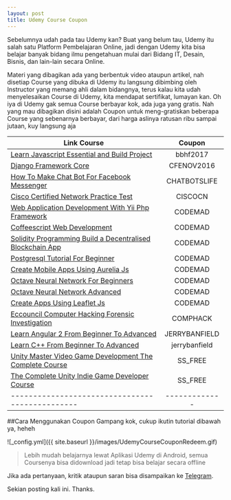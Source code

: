 ```yaml
---
layout: post
title: Udemy Course Coupon
---
```


Sebelumnya udah pada tau Udemy kan? Buat yang belum tau, Udemy itu salah satu Platform Pembelajaran Online, jadi dengan Udemy kita bisa belajar banyak bidang ilmu pengetahuan mulai dari Bidang IT, Desain, Bisnis, dan lain-lain secara Online.

Materi yang dibagikan ada yang berbentuk video ataupun artikel, nah disetiap Course yang dibuka di Udemy itu langsung dibimbing oleh Instructor yang memang ahli dalam bidangnya, terus kalau kita udah menyelesaikan Course di Udemy, kita mendapat sertifikat, lumayan kan. Oh iya di Udemy gak semua Course berbayar kok, ada juga yang gratis. Nah yang mau dibagikan disini adalah Coupon untuk meng-gratiskan beberapa Course yang sebenarnya berbayar, dari harga aslinya ratusan ribu sampai jutaan, kuy langsung aja

|	Link Course 	| Coupon	|
| ----------------	| :-------: |
| [Learn Javascript Essential and Build Project](https://www.udemy.com/javascript-learn-javascript-essentials-and-build-project) | bbhf2017 |
| [Django Framework Core](https://www.udemy.com/django-core) | CFENOV2016 |
| [How To Make Chat Bot For Facebook Messenger](https://www.udemy.com/chatbots-how-to-make-chat-bot-for-facebook-messenger) | CHATBOTSLIFE |
| [Cisco Certified Network Practice Test](https://www.udemy.com/200-125-cisco-certified-network-associate-practice-test) | CISCOCN |
| [Web Application Development With Yii Php Framework](https://www.udemy.com/web-application-development-with-yii-php-framework) | CODEMAD |
| [Coffeescript Web Development](https://www.udemy.com/coffeescript-web-development-using-coffeescript) | CODEMAD |
| [Solidity Programming Build a Decentralised Blockchain App](https://www.udemy.com/solidity-programming-build-a-decentralised-blockchain-app) | CODEMAD |
| [Postgresql Tutorial For Beginner](https://www.udemy.com/postgresql-tutorials-for-beginners) | CODEMAD |
| [Create Mobile Apps Using Aurelia Js](https://www.udemy.com/aurelia-js-create-mobile-apps-using-aurelia-js) | CODEMAD |
| [Octave Neural Network For Beginners](https://www.udemy.com/octave-neural-network-for-beginners) | CODEMAD |
| [Octave Neural Network Advanced](https://www.udemy.com/octave-neural-network-advanced) | CODEMAD |
| [Create Apps Using Leaflet Js](https://www.udemy.com/leaflet-js-create-apps-using-leaflet-js) | CODEMAD |
| [Eccouncil Computer Hacking Forensic Investigation](https://www.udemy.com/312-49v8-eccouncil-computer-hacking-forensic-investigation) | COMPHACK |
| [Learn Angular 2 From Beginner To Advanced](https://www.udemy.com/learn-angular-2-from-beginner-to-advanced) | JERRYBANFIELD |
| [Learn C++ From Beginner To Advanced](https://www.udemy.com/learn-c-plus-plus-from-beginner-to-advanced)	| jerrybanfield |
| [Unity Master Video Game Development The Complete Course](https://www.udemy.com/unity-master-video-game-development-the-complete-course) | SS_FREE |
| [The Complete Unity Indie Game Developer Course](https://www.udemy.com/the-complete-unity-indie-game-developer-course) | SS_FREE |
|-----------------------------------------------|-------------|

##Cara Menggunakan Coupon
Gampang kok, cukup ikutin tutorial dibawah ya, heheh

![_config.yml]({{ site.baseurl }}/images/UdemyCourseCouponRedeem.gif)

> Lebih mudah belajarnya lewat Aplikasi Udemy di Android, semua Coursenya bisa didownload jadi tetap bisa belajar secara offline

Jika ada pertanyaan, kritik ataupun saran bisa disampaikan ke [Telegram](https://t.me/Rezfur).

Sekian posting kali ini.
Thanks.
